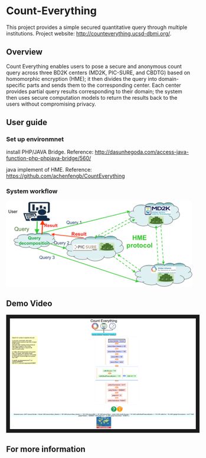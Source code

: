 # Count-Everything
This project provides a simple secured quantitative query through multiple institutions. Project website: http://counteverything.ucsd-dbmi.org/. 

## Overview

Count Everything enables users to pose a secure and anonymous count query across three BD2K centers (MD2K, PIC-SURE, and CBDTG) based on homomorphic encryption (HME); it then divides the query into domain-specific parts and sends them to the corresponding center. Each center provides partial query results corresponding to their domain; the system then uses secure computation models to return the results back to the users without compromising privacy. 

## User guide

### Set up environmnet
install PHP/JAVA Bridge. Reference: http://dasunhegoda.com/access-java-function-php-phpjava-bridge/560/

java implement of HME. Reference:  https://github.com/achenfengb/CountEverything
### System workflow
![alt tag](https://github.com/chao92/Count-Everything/blob/master/workflow.png "Count Everything Workflow")


## Demo Video
<a href="https://www.youtube.com/watch?v=tkOnAIJjJWw
" target="_blank"><img src="https://github.com/chao92/Count-Everything/blob/master/Screen%20Shot%202016-11-18%20at%2010.52.51%20AM.png" 
alt="IMAGE ALT TEXT HERE" width="550" height="300" border="10" /></a>

## For more information
